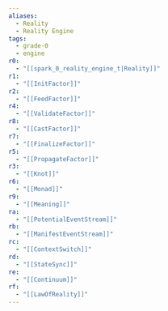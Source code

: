 ```yaml
---
aliases:
  - Reality
  - Reality Engine
tags:
  - grade-0
  - engine
r0:
  - "[[spark_0_reality_engine_t|Reality]]"
r1:
  - "[[InitFactor]]"
r2:
  - "[[FeedFactor]]"
r4:
  - "[[ValidateFactor]]"
r8:
  - "[[CastFactor]]"
r7:
  - "[[FinalizeFactor]]"
r5:
  - "[[PropagateFactor]]"
r3:
  - "[[Knot]]"
r6:
  - "[[Monad]]"
r9:
  - "[[Meaning]]"
ra:
  - "[[PotentialEventStream]]"
rb:
  - "[[ManifestEventStream]]"
rc:
  - "[[ContextSwitch]]"
rd:
  - "[[StateSync]]"
re:
  - "[[Continuum]]"
rf:
  - "[[LawOfReality]]"
---
```

